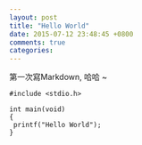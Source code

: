 ```yaml
---
layout: post
title: "Hello World"
date: 2015-07-12 23:48:45 +0800
comments: true
categories: 
---
```


第一次寫Markdown, 哈哈 ~

	#include <stdio.h>
	
	int main(void)
	{
	 printf("Hello World");
	}
